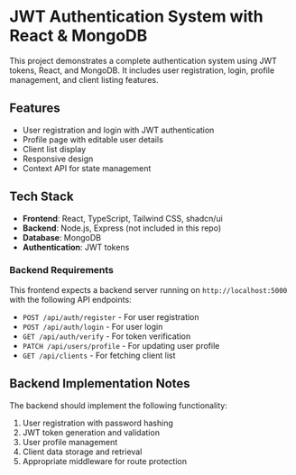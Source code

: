 
# JWT Authentication System with React & MongoDB

This project demonstrates a complete authentication system using JWT tokens, React, and MongoDB. It includes user registration, login, profile management, and client listing features.

## Features

- User registration and login with JWT authentication
- Profile page with editable user details
- Client list display
- Responsive design
- Context API for state management

## Tech Stack

- **Frontend**: React, TypeScript, Tailwind CSS, shadcn/ui
- **Backend**: Node.js, Express (not included in this repo)
- **Database**: MongoDB 
- **Authentication**: JWT tokens

### Backend Requirements

This frontend expects a backend server running on `http://localhost:5000` with the following API endpoints:

- `POST /api/auth/register` - For user registration
- `POST /api/auth/login` - For user login
- `GET /api/auth/verify` - For token verification
- `PATCH /api/users/profile` - For updating user profile
- `GET /api/clients` - For fetching client list

## Backend Implementation Notes

The backend should implement the following functionality:

1. User registration with password hashing
2. JWT token generation and validation
3. User profile management
4. Client data storage and retrieval
5. Appropriate middleware for route protection
